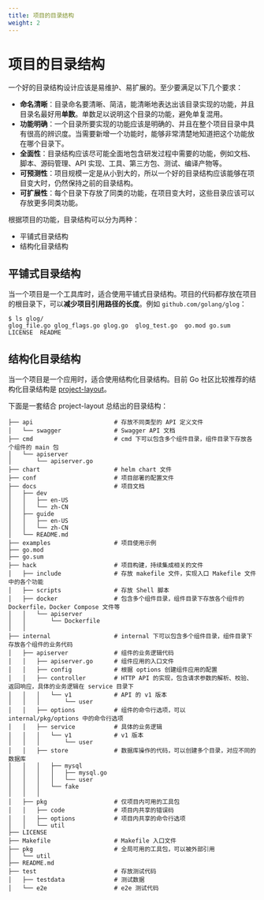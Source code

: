 ```yaml
---
title: 项目的目录结构
weight: 2
---
```


# 项目的目录结构

一个好的目录结构设计应该是易维护、易扩展的。至少要满足以下几个要求：

- **命名清晰**：目录命名要清晰、简洁，能清晰地表达出该目录实现的功能，并且目录名最好用**单数**。单数足以说明这个目录的功能，避免单复混用。
- **功能明确**：一个目录所要实现的功能应该是明确的、并且在整个项目目录中具有很高的辨识度。当需要新增一个功能时，能够非常清楚地知道把这个功能放在哪个目录下。
- **全面性**：目录结构应该尽可能全面地包含研发过程中需要的功能，例如文档、脚本、源码管理、API 实现、工具、第三方包、测试、编译产物等。
- **可预测性**：项目规模一定是从小到大的，所以一个好的目录结构应该能够在项目变大时，仍然保持之前的目录结构。
- **可扩展性**：每个目录下存放了同类的功能，在项目变大时，这些目录应该可以存放更多同类功能。

根据项目的功能，目录结构可以分为两种：

- 平铺式目录结构
- 结构化目录结构

## 平铺式目录结构

当一个项目是一个工具库时，适合使用平铺式目录结构。项目的代码都存放在项目的根目录下，可以**减少项目引用路径的长度**。例如 `github.com/golang/glog`：

```
$ ls glog/
glog_file.go glog_flags.go glog.go  glog_test.go  go.mod go.sum LICENSE  README
```

## 结构化目录结构

当一个项目是一个应用时，适合使用结构化目录结构。目前 Go 社区比较推荐的结构化目录结构是 [project-layout](https://github.com/golang-standards/project-layout)。

下面是一套结合 project-layout 总结出的目录结构：

```
├── api                       # 存放不同类型的 API 定义文件
│   └── swagger               # Swagger API 文档
├── cmd                       # cmd 下可以包含多个组件目录，组件目录下存放各个组件的 main 包
│   └── apiserver            
│       └── apiserver.go
├── chart                     # helm chart 文件
├── conf                      # 项目部署的配置文件
├── docs                      # 项目文档
│   ├── dev
│   │   ├── en-US
│   │   └── zh-CN
│   ├── guide
│   │   ├── en-US
│   │   └── zh-CN
│   └── README.md
├── examples                  # 项目使用示例
├── go.mod
├── go.sum
├── hack                      # 项目构建，持续集成相关的文件           
│   ├── include               # 存放 makefile 文件，实现入口 Makefile 文件中的各个功能
│   ├── scripts               # 存放 Shell 脚本
│   ├── docker                # 包含多个组件目录，组件目录下存放各个组件的 Dockerfile，Docker Compose 文件等
│   │   └── apiserver
│   │       └── Dockerfile
│   │
├── internal                  # internal 下可以包含多个组件目录，组件目录下存放各个组件的业务代码
│   ├── apiserver             # 组件的业务逻辑代码
│   │   ├── apiserver.go      # 组件应用的入口文件
│   │   ├── config            # 根据 options 创建组件应用的配置
│   │   ├── controller        # HTTP API 的实现，包含请求参数的解析、校验、返回响应，具体的业务逻辑在 service 目录下
│   │   │   └── v1            # API 的 v1 版本 
│   │   │       └── user
│   │   ├── options           # 组件的命令行选项，可以 internal/pkg/options 中的命令行选项
│   │   ├── service           # 具体的业务逻辑
│   │   │   └── v1            # v1 版本 
│   │   │       └── user
│   │   ├── store             # 数据库操作的代码，可以创建多个目录，对应不同的数据库
│   │   │   ├── mysql         
│   │   │   │   ├── mysql.go
│   │   │   │   └── user
│   │   │   └── fake          
│   │   │
│   ├── pkg                   # 仅项目内可用的工具包
│   │   ├── code              # 项目内共享的错误码
│   │   ├── options           # 项目内共享的命令行选项
│   │   └── util
├── LICENSE
├── Makefile                  # Makefile 入口文件
├── pkg                       # 全局可用的工具包，可以被外部引用
│   └── util
├── README.md
├── test                      # 存放测试代码
│   ├── testdata              # 测试数据
│   └── e2e                   # e2e 测试代码
```